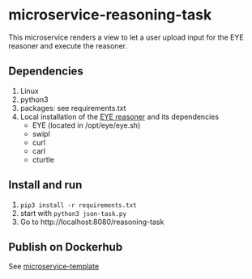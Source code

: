 # microservice-reasoning-task

This microservice renders a view to let a user upload input for the EYE reasoner and execute the reasoner.

## Dependencies
1. Linux
2. python3
3. packages: see requirements.txt
4. Local installation of the [EYE reasoner](http://sourceforge.net/projects/eulersharp/files/eulersharp/) and its dependencies
   - EYE (located in /opt/eye/eye.sh) 
   - swipl
   - curl
   - carl
   - cturtle

## Install and run
1. ``pip3 install -r requirements.txt``
2. start with ``python3 json-task.py``
3. Go to http://localhost:8080/reasoning-task

## Publish on Dockerhub
See [microservice-template](https://github.com/nie-ine/microservice-template)
